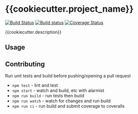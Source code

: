 # {{cookiecutter.project_name}}

[![Build Status](https://travis-ci.org/{{cookiecutter.github_username}}/{{cookiecutter.project_name}}.svg?branch=master)](https://travis-ci.org/{{cookiecutter.github_username}}/{{cookiecutter.project_name}})
[![Build status](https://ci.appveyor.com/api/projects/status/{{cookiecutter.appveyor_id}}/branch/master?svg=true)](https://ci.appveyor.com/project/{{cookiecutter.github_username}}/{{cookiecutter.project_name}}/branch/master)
[![Coverage Status](https://coveralls.io/repos/github/{{cookiecutter.github_username}}/{{cookiecutter.project_name}}/badge.svg?branch=master)](https://coveralls.io/github/{{cookiecutter.github_username}}/{{cookiecutter.project_name}}?branch=master)

{{cookiecutter.description}}

## Usage

## Contributing

Run unit tests and build before pushing/opening a pull request

- `npm test` - lint and test
- `npm start` - watch and build, etc with alarmist
- `npm run build` - run tests then build
- `npm run watch` - watch for changes and run build
- `npm run ci` - run build and submit coverage to coveralls
